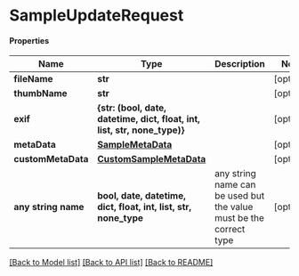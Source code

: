 # SampleUpdateRequest

#### Properties
Name | Type | Description | Notes
------------ | ------------- | ------------- | -------------
**fileName** | **str** |  | [optional] 
**thumbName** | **str** |  | [optional] 
**exif** | **{str: (bool, date, datetime, dict, float, int, list, str, none_type)}** |  | [optional] 
**metaData** | [**SampleMetaData**](SampleMetaData.md) |  | [optional] 
**customMetaData** | [**CustomSampleMetaData**](CustomSampleMetaData.md) |  | [optional] 
**any string name** | **bool, date, datetime, dict, float, int, list, str, none_type** | any string name can be used but the value must be the correct type | [optional]

[[Back to Model list]](../README.md#documentation-for-models) [[Back to API list]](../README.md#documentation-for-api-endpoints) [[Back to README]](../README.md)

